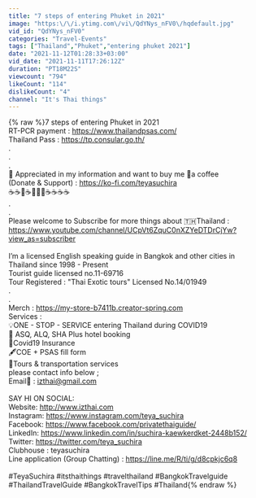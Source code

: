 ```yaml
---
title: "7 steps of entering Phuket in 2021"
image: "https:\/\/i.ytimg.com\/vi\/QdYNys_nFV0\/hqdefault.jpg"
vid_id: "QdYNys_nFV0"
categories: "Travel-Events"
tags: ["Thailand","Phuket","entering phuket 2021"]
date: "2021-11-12T01:28:33+03:00"
vid_date: "2021-11-11T17:26:12Z"
duration: "PT18M22S"
viewcount: "794"
likeCount: "114"
dislikeCount: "4"
channel: "It's Thai things"
---
```

{% raw %}7 steps of entering Phuket in 2021<br />RT-PCR payment : <a rel="nofollow" target="blank" href="https://www.thailandpsas.com/">https://www.thailandpsas.com/</a><br />Thailand Pass : <a rel="nofollow" target="blank" href="https://tp.consular.go.th/">https://tp.consular.go.th/</a><br />.<br />.<br />.<br />🙏 Appreciated in my information and want to buy me 🍵a coffee <br />(Donate &amp; Support) : <a rel="nofollow" target="blank" href="https://ko-fi.com/teyasuchira">https://ko-fi.com/teyasuchira</a><br />☕☕🍵☕🍵🍵🍵☕☕☕☕<br />.<br />.<br />Please welcome to Subscribe for more things about 🇹🇭Thailand :<br /><a rel="nofollow" target="blank" href="https://www.youtube.com/channel/UCpVt6ZquC0nXZYeDTDrCjYw?view_as=subscriber">https://www.youtube.com/channel/UCpVt6ZquC0nXZYeDTDrCjYw?view_as=subscriber</a><br /><br />I’m a licensed English speaking guide in Bangkok and other cities  in Thailand since 1998 - Present<br />Tourist guide licensed no.11-69716<br />Tour Registered : &quot;Thai Exotic tours&quot; Licensed No.14/01949<br />.<br />.<br />Merch : <a rel="nofollow" target="blank" href="https://my-store-b7411b.creator-spring.com">https://my-store-b7411b.creator-spring.com</a><br />Services :<br />💡ONE - STOP - SERVICE entering Thailand during COVID19 <br />🏨 ASQ, ALQ, SHA Plus hotel booking<br />💉Covid19 Insurance<br />🖋️COE + PSAS fill form<br />🚖Tours &amp; transportation services<br />please contact info below ;<br />Email📧 : izthai@gmail.com<br /><br />SAY HI ON SOCIAL: <br />Website: <a rel="nofollow" target="blank" href="http://www.izthai.com">http://www.izthai.com</a> <br />Instagram: <a rel="nofollow" target="blank" href="https://www.instagram.com/teya_suchira">https://www.instagram.com/teya_suchira</a><br />Facebook: <a rel="nofollow" target="blank" href="https://www.facebook.com/privatethaiguide/">https://www.facebook.com/privatethaiguide/</a><br />LinkedIn: <a rel="nofollow" target="blank" href="https://www.linkedin.com/in/suchira-kaewkerdket-2448b152/">https://www.linkedin.com/in/suchira-kaewkerdket-2448b152/</a><br />Twitter: <a rel="nofollow" target="blank" href="https://twitter.com/teya_suchira">https://twitter.com/teya_suchira</a><br />Clubhouse : teyasuchira<br />Line application (Group Chatting) : <a rel="nofollow" target="blank" href="https://line.me/R/ti/g/d8cpkjc6q8">https://line.me/R/ti/g/d8cpkjc6q8</a><br /><br />#TeyaSuchira #itsthaithings #travelthailand #BangkokTravelguide #ThailandTravelGuide #BangkokTravelTips #Thailand{% endraw %}
